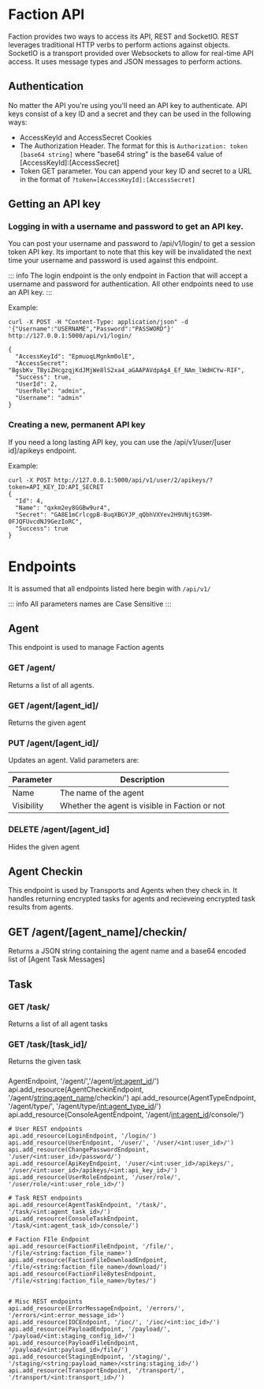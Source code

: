 # Faction API
Faction provides two ways to access its API, REST and SocketIO. REST leverages traditional HTTP verbs to perform actions against objects. SocketIO is a transport provided over Websockets to allow for real-time API access. It uses message types and JSON messages to perform actions.

## Authentication
No matter the API you're using you'll need an API key to authenticate. API keys consist of a key ID and a secret and they can be used in the following ways:

* AccessKeyId and AccessSecret Cookies
* The Authorization Header. The format for this is `Authorization: token [base64 string]` where "base64 string" is the base64 value of [AccessKeyId]:[AccessSecret]
* Token GET parameter. You can append your key ID and secret to a URL in the format of `?token=[AccessKeyId]:[AccessSecret]` 

## Getting an API key
### Logging in with a username and password to get an API key.
You can post your username and password to /api/v1/login/ to get a session token API key. Its important to note that this key will be invalidated the next time your username and password is used against this endpoint.

::: info
The login endpoint is the only endpoint in Faction that will accept a username and password for authentication. All other endpoints need to use an API key.
:::

Example:
```
curl -X POST -H "Content-Type: application/json" -d '{"Username":"USERNAME","Password":"PASSWORD"}' http://127.0.0.1:5000/api/v1/login/

{
  "AccessKeyId": "EpmuoqLMgnkm0olE", 
  "AccessSecret": "BgsbKv_TByiZHcgzqjKdJMjWe8lS2xa4_aGAAPAVdpAg4_Ef_NAm_lWdHCYw-RIF", 
  "Success": true, 
  "UserId": 2, 
  "UserRole": "admin", 
  "Username": "admin"
}
```

### Creating a new, permanent API key
If you need a long lasting API key, you can use the /api/v1/user/[user id]/apikeys endpoint.

Example:

```
curl -X POST http://127.0.0.1:5000/api/v1/user/2/apikeys/?token=API_KEY_ID:API_SECRET
{
  "Id": 4, 
  "Name": "qxkm2ey8GGBw9ur4", 
  "Secret": "GA8E1mCrlcgpB-BuqXBGYJP_qQbhVXYev2H9VNjtG39M-0FJQFUvcdNJ9GezIoRC", 
  "Success": true
}

```

# Endpoints
It is assumed that all endpoints listed here begin with `/api/v1/`

::: info
All parameters names are Case Sensitive
:::

## Agent
This endpoint is used to manage Faction agents

### GET /agent/
Returns a list of all agents.

### GET /agent/[agent_id]/
Returns the given agent

### PUT /agent/[agent_id]/
Updates an agent. Valid parameters are:

|Parameter  | Description                                    |
|-----------|------------------------------------------------|
|Name       | The name of the agent                          |
|Visibility | Whether the agent is visible in Faction or not |

### DELETE /agent/[agent_id]
Hides the given agent

## Agent Checkin
This endpoint is used by Transports and Agents when they check in. It handles returning encrypted tasks for agents and recieveing encrypted task results from agents.

## GET /agent/[agent_name]/checkin/
Returns a JSON string containing the agent name and a base64 encoded list of [Agent Task Messages]

## Task
### GET /task/
Returns a list of all agent tasks

### GET /task/[task_id]/
Returns the given task

### 
AgentEndpoint, '/agent/','/agent/<int:agent_id>/')
    api.add_resource(AgentCheckinEndpoint, '/agent/<string:agent_name>/checkin/')
    api.add_resource(AgentTypeEndpoint, '/agent/type/', '/agent/type/<int:agent_type_id>/')
    api.add_resource(ConsoleAgentEndpoint, '/agent/<int:agent_id>/console/')

    # User REST endpoints
    api.add_resource(LoginEndpoint, '/login/')
    api.add_resource(UserEndpoint, '/user/', '/user/<int:user_id>/')
    api.add_resource(ChangePasswordEndpoint, '/user/<int:user_id>/password/')
    api.add_resource(ApiKeyEndpoint, '/user/<int:user_id>/apikeys/', '/user/<int:user_id>/apikeys/<int:api_key_id>/')
    api.add_resource(UserRoleEndpoint, '/user/role/', '/user/role/<int:user_role_id>/')

    # Task REST endpoints
    api.add_resource(AgentTaskEndpoint, '/task/', '/task/<int:agent_task_id>/')
    api.add_resource(ConsoleTaskEndpoint, '/task/<int:agent_task_id>/console/')

    # Faction FIle Endpoint
    api.add_resource(FactionFileEndpoint, '/file/', '/file/<string:faction_file_name>')
    api.add_resource(FactionFileDownloadEndpoint, '/file/<string:faction_file_name>/download/')
    api.add_resource(FactionFileBytesEndpoint, '/file/<string:faction_file_name>/bytes/')


    # Misc REST endpoints
    api.add_resource(ErrorMessageEndpoint, '/errors/', '/errors/<int:error_message_id>')
    api.add_resource(IOCEndpoint, '/ioc/', '/ioc/<int:ioc_id>/')
    api.add_resource(PayloadEndpoint, '/payload/', '/payload/<int:staging_config_id>/')
    api.add_resource(PayloadFileEndpoint, '/payload/<int:payload_id>/file/')
    api.add_resource(StagingEndpoint, '/staging/', '/staging/<string:payload_name>/<string:staging_id>/')
    api.add_resource(TransportEndpoint, '/transport/', '/transport/<int:transport_id>/')
